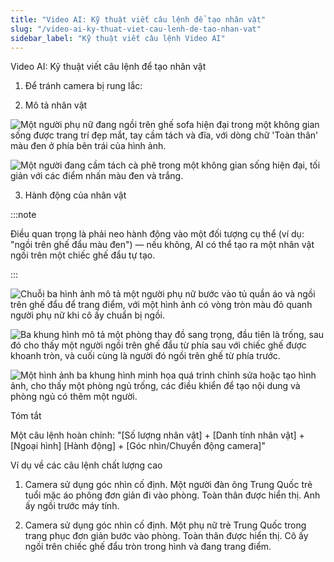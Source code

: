 ```yaml
---
title: "Video AI: Kỹ thuật viết câu lệnh để tạo nhân vật"
slug: "/video-ai-ky-thuat-viet-cau-lenh-de-tao-nhan-vat"
sidebar_label: "Kỹ thuật viết câu lệnh Video AI"
---
```


Video AI: Kỹ thuật viết câu lệnh để tạo nhân vật

1. Để tránh camera bị rung lắc:

2. Mô tả nhân vật

![Một người phụ nữ đang ngồi trên ghế sofa hiện đại trong một không gian sống được trang trí đẹp mắt, tay cầm tách và đĩa, với dòng chữ 'Toàn thân' màu đen ở phía bên trái của hình ảnh.](https://storage.googleapis.com/jegavn_kb/images/037eb743-017d-4b03-a91f-e16c7f2ff58d.png)

![Một người đang cầm tách cà phê trong một không gian sống hiện đại, tối giản với các điểm nhấn màu đen và trắng.](https://storage.googleapis.com/jegavn_kb/images/236aa9f6-c12c-4d6d-be51-b95a2a6734e0.png)

3. Hành động của nhân vật

:::note

Điều quan trọng là phải neo hành động vào một đối tượng cụ thể (ví dụ: "ngồi trên ghế đẩu màu đen") — nếu không, AI có thể tạo ra một nhân vật ngồi trên một chiếc ghế đẩu tự tạo.

:::

![Chuỗi ba hình ảnh mô tả một người phụ nữ bước vào tủ quần áo và ngồi trên ghế đẩu để trang điểm, với một hình ảnh có vòng tròn màu đỏ quanh người phụ nữ khi cô ấy chuẩn bị ngồi.](https://storage.googleapis.com/jegavn_kb/images/ed67d35d-2fa9-463f-a1bb-b0100d27b30d.png)

![Ba khung hình mô tả một phòng thay đồ sang trọng, đầu tiên là trống, sau đó cho thấy một người ngồi trên ghế đẩu từ phía sau với chiếc ghế được khoanh tròn, và cuối cùng là người đó ngồi trên ghế từ phía trước.](https://storage.googleapis.com/jegavn_kb/images/baaac1bf-1e95-40a1-a9b5-514002db9d2a.png)

![Một hình ảnh ba khung hình minh họa quá trình chỉnh sửa hoặc tạo hình ảnh, cho thấy một phòng ngủ trống, các điều khiển để tạo nội dung và phòng ngủ có thêm một người.](https://storage.googleapis.com/jegavn_kb/images/86bdd317-fbbc-47fa-83f3-659492032e66.png)

Tóm tắt

Một câu lệnh hoàn chỉnh: "[Số lượng nhân vật] + [Danh tính nhân vật] + [Ngoại hình] [Hành động] + [Góc nhìn/Chuyển động camera]"

Ví dụ về các câu lệnh chất lượng cao

1. Camera sử dụng góc nhìn cố định. Một người đàn ông Trung Quốc trẻ tuổi mặc áo phông đơn giản đi vào phòng. Toàn thân được hiển thị. Anh ấy ngồi trước máy tính.

2. Camera sử dụng góc nhìn cố định. Một phụ nữ trẻ Trung Quốc trong trang phục đơn giản bước vào phòng. Toàn thân được hiển thị. Cô ấy ngồi trên chiếc ghế đẩu tròn trong hình và đang trang điểm.